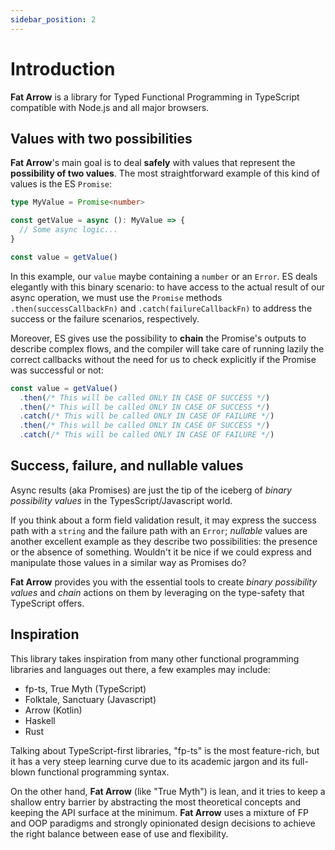 ```yaml
---
sidebar_position: 2
---
```


# Introduction

**Fat Arrow** is a library for Typed Functional Programming in TypeScript compatible with Node.js and all major
browsers.

## Values with two possibilities

**Fat Arrow**'s main goal is to deal **safely** with values that represent the **possibility of two values**. The most
straightforward example of this kind of values is the ES `Promise`:

```ts
type MyValue = Promise<number>

const getValue = async (): MyValue => {
  // Some async logic...
}

const value = getValue()
```

In this example, our `value` maybe containing a `number` or an `Error`. ES deals elegantly with this binary scenario: to
have access to the actual result of our async operation, we must use the `Promise` methods `.then(successCallbackFn)`
and `.catch(failureCallbackFn)` to address the success or the failure scenarios, respectively.

Moreover, ES gives use the possibility to **chain** the Promise's outputs to describe complex flows, and the compiler
will take care of running lazily the correct callbacks without the need for us to check explicitly if the Promise was
successful or not:

```ts
const value = getValue()
  .then(/* This will be called ONLY IN CASE OF SUCCESS */)
  .then(/* This will be called ONLY IN CASE OF SUCCESS */)
  .catch(/* This will be called ONLY IN CASE OF FAILURE */)
  .then(/* This will be called ONLY IN CASE OF SUCCESS */)
  .catch(/* This will be called ONLY IN CASE OF FAILURE */)
```

## Success, failure, and nullable values

Async results (aka Promises) are just the tip of the iceberg of _binary possibility values_ in the
TypesScript/Javascript world.

If you think about a form field validation result, it may express the success path with a `string` and the failure path
with an `Error`; _nullable_ values are another excellent example as they describe two possibilities: the presence or the
absence of something. Wouldn't it be nice if we could express and manipulate those values in a similar way as Promises
do?

**Fat Arrow** provides you with the essential tools to create _binary possibility values_ and _chain_ actions on them by
leveraging on the type-safety that TypeScript offers.

## Inspiration

This library takes inspiration from many other functional programming libraries and languages out there, a few examples
may include:

* fp-ts, True Myth (TypeScript)
* Folktale, Sanctuary (Javascript)
* Arrow (Kotlin)
* Haskell
* Rust

Talking about TypeScript-first libraries, "fp-ts" is the most feature-rich, but it has a very steep learning curve due
to its academic jargon and its full-blown functional programming syntax.

On the other hand, **Fat Arrow** (like "True Myth") is lean, and it tries to keep a shallow entry barrier by abstracting
the most theoretical concepts and keeping the API surface at the minimum. **Fat Arrow** uses a mixture of FP and
OOP paradigms and strongly opinionated design decisions to achieve the right balance between ease of
use and flexibility.
